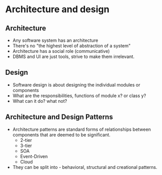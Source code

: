 # Architecture and design

## Architecture

- Any software system has an architecture
- There's no "the highest level of abstraction of a system"
- Architecture has a social role (communicative)
- DBMS and UI are just tools, strive to make them irrelevant.

## Design

- Software design is about designing the individual modules or components
- What are the responsibilities, functions of module x? or class y?
- What can it do? what not?

## Architecture and Design Patterns

- Architecture patterns are standard forms of relationships between components that are deemed to be significant.
    - 2-tier
    - 3-tier
    - SOA
    - Event-Driven
    - Cloud
- They can be split into - behavioral, structural and creational patterns.
